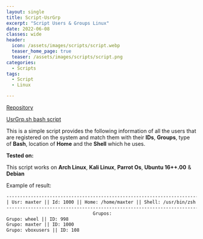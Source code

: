 ```yaml
---
layout: single
title: Script-UsrGrp
excerpt: "Script Users & Groups Linux"
date: 2022-06-08
classes: wide
header:
  icon: /assets/images/scripts/script.webp
  teaser_home_page: true
  teaser: /assets/images/scripts/script.png
categories:
  - Scripts
tags:
  - Script
  - Linux

---
```




[Repository](https://github.com/themaxterone/scriptUsrGrp) 

[UsrGrp.sh bash script](https://github.com/themaxterone/scriptUsrGrp/blob/main/usrgrp.sh) 


This is a simple script provides the following information of all the users that are registered on the system and match them with their **IDs**, **Groups**, type of **Bash**, location of **Home** and the **Shell** which he uses.


**Tested on:**

This script works on **Arch Linux**, **Kali Linux**, **Parrot Os**, **Ubuntu 16++.00** & **Debian**


Example of result:

```txt
---------------------------------------------------------------------------
| Usr: maxter || Id: 1000 || Home: /home/maxter || Shell: /usr/bin/zsh |
---------------------------------------------------------------------------
                                Grupos:
Grupo: wheel || ID: 998
Grupo: maxter || ID: 1000
Grupo: vboxusers || ID: 108
```